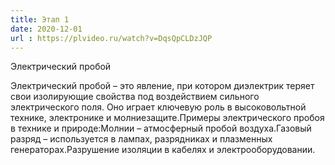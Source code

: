 ```yaml
---
title: Этап 1
date: 2020-12-01
url : https://plvideo.ru/watch?v=DqsQpCLDzJQP
---
```


Электрический пробой 

<!--more-->

Электрический пробой – это явление, при котором диэлектрик теряет свои изолирующие свойства под воздействием сильного электрического поля. Оно играет ключевую роль в высоковольтной технике, электронике и молниезащите.Примеры электрического пробоя в технике и природе:Молнии – атмосферный пробой воздуха.Газовый разряд – используется в лампах, разрядниках и плазменных генераторах.Разрушение изоляции в кабелях и электрооборудовании.
